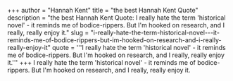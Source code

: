 +++
author = "Hannah Kent"
title = "the best Hannah Kent Quote"
description = "the best Hannah Kent Quote: I really hate the term 'historical novel' - it reminds me of bodice-rippers. But I'm hooked on research, and I really, really enjoy it."
slug = "i-really-hate-the-term-historical-novel---it-reminds-me-of-bodice-rippers-but-im-hooked-on-research-and-i-really-really-enjoy-it"
quote = '''I really hate the term 'historical novel' - it reminds me of bodice-rippers. But I'm hooked on research, and I really, really enjoy it.'''
+++
I really hate the term 'historical novel' - it reminds me of bodice-rippers. But I'm hooked on research, and I really, really enjoy it.

